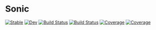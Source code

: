 # Sonic

[![Stable](https://img.shields.io/badge/docs-stable-blue.svg)](https://AmgalanB.github.io/Sonic.jl/stable)
[![Dev](https://img.shields.io/badge/docs-dev-blue.svg)](https://AmgalanB.github.io/Sonic.jl/dev)
[![Build Status](https://travis-ci.com/AmgalanB/Sonic.jl.svg?branch=master)](https://travis-ci.com/AmgalanB/Sonic.jl)
[![Build Status](https://ci.appveyor.com/api/projects/status/github/AmgalanB/Sonic.jl?svg=true)](https://ci.appveyor.com/project/AmgalanB/Sonic-jl)
[![Coverage](https://codecov.io/gh/AmgalanB/Sonic.jl/branch/master/graph/badge.svg)](https://codecov.io/gh/AmgalanB/Sonic.jl)
[![Coverage](https://coveralls.io/repos/github/AmgalanB/Sonic.jl/badge.svg?branch=master)](https://coveralls.io/github/AmgalanB/Sonic.jl?branch=master)
